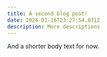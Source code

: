 ```yaml
---
title: A second blog post!
date: 2024-01-16T23:27:54.831Z
description: More descriptions
---
```

And a shorter body text for now.